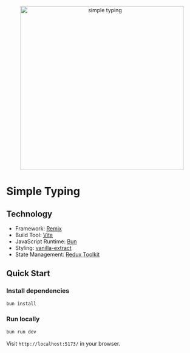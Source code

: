 <p align="center">
  <img width="430" alt="simple typing" src="https://github.com/usmysa/redux-playground/assets/11327832/12d1f909-d85f-4667-9130-64d3e6cbbc19">  
</p>

# Simple Typing
## Technology
- Framework: [Remix](https://github.com/remix-run/remix)
- Build Tool: [Vite](https://github.com/vitejs/vite)
- JavaScript Runtime: [Bun](https://github.com/oven-sh/bun)
- Styling: [vanilla-extract](https://github.com/vanilla-extract-css/vanilla-extract)
- State Management: [Redux Toolkit](https://github.com/reduxjs/redux-toolkit)

## Quick Start
### Install dependencies

```sh
bun install
```

### Run locally

```sh
bun run dev
```

Visit `http://localhost:5173/` in your browser.

